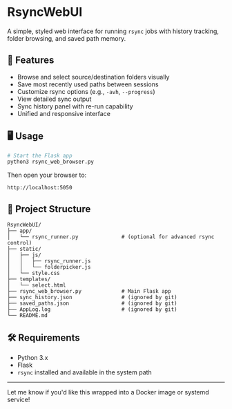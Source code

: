 # RsyncWebUI

A simple, styled web interface for running `rsync` jobs with history tracking, folder browsing, and saved path memory.

## 🚀 Features

- Browse and select source/destination folders visually
- Save most recently used paths between sessions
- Customize rsync options (e.g., `-avh`, `--progress`)
- View detailed sync output
- Sync history panel with re-run capability
- Unified and responsive interface

## 🖥️ Usage

```bash
# Start the Flask app
python3 rsync_web_browser.py
```

Then open your browser to:
```
http://localhost:5050
```

## 📂 Project Structure

```
RsyncWebUI/
├── app/
│   └── rsync_runner.py              # (optional for advanced rsync control)
├── static/
│   ├── js/
│   │   ├── rsync_runner.js
│   │   └── folderpicker.js
│   └── style.css
├── templates/
│   └── select.html
├── rsync_web_browser.py             # Main Flask app
├── sync_history.json                # (ignored by git)
├── saved_paths.json                 # (ignored by git)
├── AppLog.log                       # (ignored by git)
└── README.md
```

## 🛠️ Requirements

- Python 3.x
- Flask
- `rsync` installed and available in the system path

---

Let me know if you'd like this wrapped into a Docker image or systemd service!